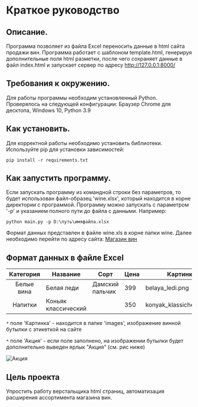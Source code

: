 # Краткое руководство

## Описание.

Программа позволяет из файла Excel переносить данные в html сайта продажи вин.
Программа работает с шаблоном template.html, генерируя дополнительные поля html разметки,
после чего сохраняет данные в файл index.html и запускает сервер по адресу
http://127.0.0.1:8000/

## Требования к окружению.

Для работы программы необходим установленный Python.
Проверялось на следующей конфигурации:
Браузер Chrome для десктопа, Windows 10, Python 3.9

## Как установить.

Для корректной работы необходимо установить библиотеки.
Используйте pip для установки зависимостей:

```pip install -r requirements.txt```

## Как запустить программу.

Если запускать программу из командной строки без параметров, то будет использован файл-образец 'wine.xlsx',
который находится в корне директории с программой.
Программу можно запускать с параметром '-p' и указанием полного пути до файла с данными.
Например:

```python main.py -p D:\путь\имяфайла.xlsx```

Формат данных представлен в файле wine.xls в корне папки wine.
Далее необходимо перейти по адресу сайта: [Магазин вин](http://127.0.0.1:8000/)

## Формат данных в файле Excel

| Категория |	Название	| Сорт |	Цена |	Картинка |	Акция |
|:---------:|---------------|------|---------|-----------|--------|
|Белые вина |Белая леди|Дамский пальчик|399|belaya_ledi.png|Выгодное предложение|
|Напитки |Коньяк классический| |350|konyak_klassicheskyi.png||

`*` поле 'Картинка' - находится в папке 'images', изображение винной бутылки с этикеткой на сайте

`*` поле 'Акция' - если поле заполнено, на изображении бутылки будет дополнительно выведен ярлык "Акция" (см. рис ниже)

![Акция](http://github.com/Rostwik/Wine_shop/blob/main/assets/profitable.png)


## Цель проекта

Упростить работу верстальщика html страниц, автоматизация расширения ассортимента магазина вин. 

